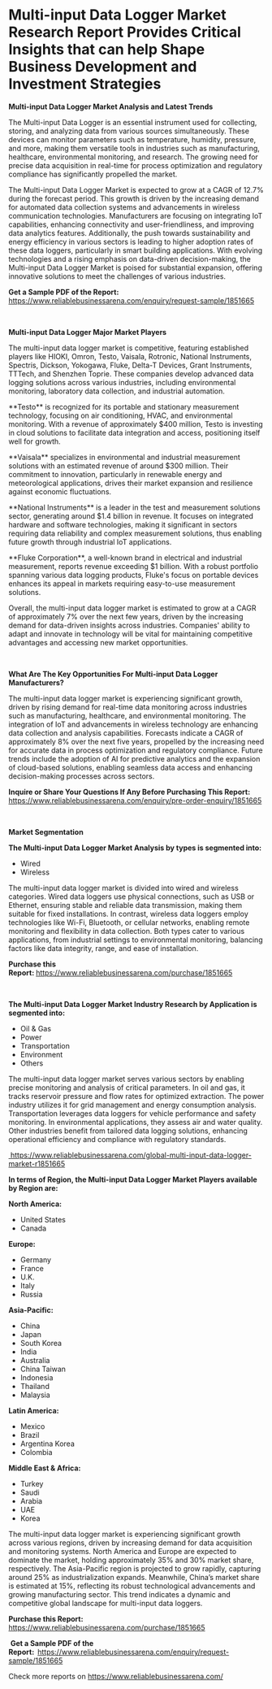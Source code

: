 <p><h1>Multi-input Data Logger Market Research Report Provides Critical Insights that can help Shape Business Development and Investment Strategies</h1></p><p><strong>Multi-input Data Logger Market Analysis and Latest Trends</strong></p>
<p><p>The Multi-input Data Logger is an essential instrument used for collecting, storing, and analyzing data from various sources simultaneously. These devices can monitor parameters such as temperature, humidity, pressure, and more, making them versatile tools in industries such as manufacturing, healthcare, environmental monitoring, and research. The growing need for precise data acquisition in real-time for process optimization and regulatory compliance has significantly propelled the market.</p><p>The Multi-input Data Logger Market is expected to grow at a CAGR of 12.7% during the forecast period. This growth is driven by the increasing demand for automated data collection systems and advancements in wireless communication technologies. Manufacturers are focusing on integrating IoT capabilities, enhancing connectivity and user-friendliness, and improving data analytics features. Additionally, the push towards sustainability and energy efficiency in various sectors is leading to higher adoption rates of these data loggers, particularly in smart building applications. With evolving technologies and a rising emphasis on data-driven decision-making, the Multi-input Data Logger Market is poised for substantial expansion, offering innovative solutions to meet the challenges of various industries.</p></p>
<p><strong>Get a Sample PDF of the Report:&nbsp;</strong> <a href="https://www.reliablebusinessarena.com/enquiry/request-sample/1851665?utm_campaign=1871&utm_medium=2&utm_source=Github&utm_content=ia&utm_term=28022025&utm_id=multi-input-data-logger">https://www.reliablebusinessarena.com/enquiry/request-sample/1851665</a></p>
<p>&nbsp;</p>
<p><strong>Multi-input Data Logger Major Market Players</strong></p>
<p><p>The multi-input data logger market is competitive, featuring established players like HIOKI, Omron, Testo, Vaisala, Rotronic, National Instruments, Spectris, Dickson, Yokogawa, Fluke, Delta-T Devices, Grant Instruments, TTTech, and Shenzhen Toprie. These companies develop advanced data logging solutions across various industries, including environmental monitoring, laboratory data collection, and industrial automation.</p><p>**Testo** is recognized for its portable and stationary measurement technology, focusing on air conditioning, HVAC, and environmental monitoring. With a revenue of approximately $400 million, Testo is investing in cloud solutions to facilitate data integration and access, positioning itself well for growth.</p><p>**Vaisala** specializes in environmental and industrial measurement solutions with an estimated revenue of around $300 million. Their commitment to innovation, particularly in renewable energy and meteorological applications, drives their market expansion and resilience against economic fluctuations.</p><p>**National Instruments** is a leader in the test and measurement solutions sector, generating around $1.4 billion in revenue. It focuses on integrated hardware and software technologies, making it significant in sectors requiring data reliability and complex measurement solutions, thus enabling future growth through industrial IoT applications.</p><p>**Fluke Corporation**, a well-known brand in electrical and industrial measurement, reports revenue exceeding $1 billion. With a robust portfolio spanning various data logging products, Fluke's focus on portable devices enhances its appeal in markets requiring easy-to-use measurement solutions.</p><p>Overall, the multi-input data logger market is estimated to grow at a CAGR of approximately 7% over the next few years, driven by the increasing demand for data-driven insights across industries. Companies' ability to adapt and innovate in technology will be vital for maintaining competitive advantages and accessing new market opportunities.</p></p>
<p>&nbsp;</p>
<p><strong>What Are The Key Opportunities For Multi-input Data Logger Manufacturers?</strong></p>
<p><p>The multi-input data logger market is experiencing significant growth, driven by rising demand for real-time data monitoring across industries such as manufacturing, healthcare, and environmental monitoring. The integration of IoT and advancements in wireless technology are enhancing data collection and analysis capabilities. Forecasts indicate a CAGR of approximately 8% over the next five years, propelled by the increasing need for accurate data in process optimization and regulatory compliance. Future trends include the adoption of AI for predictive analytics and the expansion of cloud-based solutions, enabling seamless data access and enhancing decision-making processes across sectors.</p></p>
<p><strong>Inquire or Share Your Questions If Any Before Purchasing This Report:</strong> <a href="https://www.reliablebusinessarena.com/enquiry/pre-order-enquiry/1851665?utm_campaign=1871&utm_medium=2&utm_source=Github&utm_content=ia&utm_term=28022025&utm_id=multi-input-data-logger">https://www.reliablebusinessarena.com/enquiry/pre-order-enquiry/1851665</a></p>
<p>&nbsp;</p>
<p><strong>Market Segmentation</strong></p>
<p><strong>The Multi-input Data Logger Market Analysis by types is segmented into:</strong></p>
<p><ul><li>Wired</li><li>Wireless</li></ul></p>
<p><p>The multi-input data logger market is divided into wired and wireless categories. Wired data loggers use physical connections, such as USB or Ethernet, ensuring stable and reliable data transmission, making them suitable for fixed installations. In contrast, wireless data loggers employ technologies like Wi-Fi, Bluetooth, or cellular networks, enabling remote monitoring and flexibility in data collection. Both types cater to various applications, from industrial settings to environmental monitoring, balancing factors like data integrity, range, and ease of installation.</p></p>
<p><strong>Purchase this Report:&nbsp;</strong><a href="https://www.reliablebusinessarena.com/purchase/1851665?utm_campaign=1871&utm_medium=2&utm_source=Github&utm_content=ia&utm_term=28022025&utm_id=multi-input-data-logger">https://www.reliablebusinessarena.com/purchase/1851665</a></p>
<p>&nbsp;</p>
<p><strong>The Multi-input Data Logger Market Industry Research by Application is segmented into:</strong></p>
<p><ul><li>Oil & Gas</li><li>Power</li><li>Transportation</li><li>Environment</li><li>Others</li></ul></p>
<p><p>The multi-input data logger market serves various sectors by enabling precise monitoring and analysis of critical parameters. In oil and gas, it tracks reservoir pressure and flow rates for optimized extraction. The power industry utilizes it for grid management and energy consumption analysis. Transportation leverages data loggers for vehicle performance and safety monitoring. In environmental applications, they assess air and water quality. Other industries benefit from tailored data logging solutions, enhancing operational efficiency and compliance with regulatory standards.</p></p>
<p><a href="https://www.reliablebusinessarena.com/global-multi-input-data-logger-market-r1851665?utm_campaign=1871&utm_medium=2&utm_source=Github&utm_content=ia&utm_term=28022025&utm_id=multi-input-data-logger">&nbsp;https://www.reliablebusinessarena.com/global-multi-input-data-logger-market-r1851665</a></p>
<p><strong>In terms of Region, the Multi-input Data Logger Market Players available by Region are:</strong></p>
<p>
    <p> <strong> North America: </strong>
        <ul>
            <li>United States</li>
            <li>Canada</li>
        </ul>
        </p> 
    <p> <strong> Europe: </strong>
        <ul>
            <li>Germany</li>
            <li>France</li>
            <li>U.K.</li>
            <li>Italy</li>
            <li>Russia</li>
        </ul>
        </p> 
    <p> <strong> Asia-Pacific: </strong>
        <ul>
            <li>China</li>
            <li>Japan</li>
            <li>South Korea</li>
            <li>India</li>
            <li>Australia</li>
            <li>China Taiwan</li>
            <li>Indonesia</li>
            <li>Thailand</li>
            <li>Malaysia</li>
        </ul>
        </p> 
    <p> <strong> Latin America: </strong>
        <ul>
            <li>Mexico</li>
            <li>Brazil</li>
            <li>Argentina Korea</li>
            <li>Colombia</li>
        </ul>
        </p> 
    <p> <strong> Middle East & Africa: </strong>
        <ul>
            <li>Turkey</li>
            <li>Saudi</li>
            <li>Arabia</li>
            <li>UAE</li>
            <li>Korea</li>
        </ul>
    </p>
    </p>
<p><p>The multi-input data logger market is experiencing significant growth across various regions, driven by increasing demand for data acquisition and monitoring systems. North America and Europe are expected to dominate the market, holding approximately 35% and 30% market share, respectively. The Asia-Pacific region is projected to grow rapidly, capturing around 25% as industrialization expands. Meanwhile, China’s market share is estimated at 15%, reflecting its robust technological advancements and growing manufacturing sector. This trend indicates a dynamic and competitive global landscape for multi-input data loggers.</p></p>
<p><strong>Purchase this Report: </strong><a href="https://www.reliablebusinessarena.com/purchase/1851665?utm_campaign=1871&utm_medium=2&utm_source=Github&utm_content=ia&utm_term=28022025&utm_id=multi-input-data-logger">https://www.reliablebusinessarena.com/purchase/1851665</a></p>
<p>&nbsp;<strong>Get a Sample PDF of the Report:&nbsp;&nbsp;</strong><a href="https://www.reliablebusinessarena.com/enquiry/request-sample/1851665?utm_campaign=1871&utm_medium=2&utm_source=Github&utm_content=ia&utm_term=28022025&utm_id=multi-input-data-logger">https://www.reliablebusinessarena.com/enquiry/request-sample/1851665</a></p>
<p><strong></strong></p>
<p>Check more reports on <a href="https://www.reliablebusinessarena.com/?utm_campaign=1871&utm_medium=2&utm_source=Github&utm_content=ia&utm_term=28022025&utm_id=multi-input-data-logger">https://www.reliablebusinessarena.com/</a></p>
